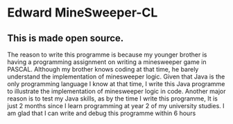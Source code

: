 # Edward MineSweeper-CL
This is made open source.
---
The reason to write this programme is because my younger brother is having a programming assignment on writing a minesweeper game in PASCAL. Although my brother knows coding at that time, he barely understand the implementation of minesweeper logic. Given that Java is the only programming language I know at that time, I write this Java programme to illustrate the implementation of minesweeper logic in code. Another major reason is to test my Java skills, as by the time I write this programme, It is just 2 months since I learn programming at year 2 of my university studies. I am glad that I can write and debug this programme within 6 hours
